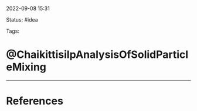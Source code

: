 2022-09-08  15:31

Status: #idea

Tags:

# @ChaikittisilpAnalysisOfSolidParticleMixing








---
# References

